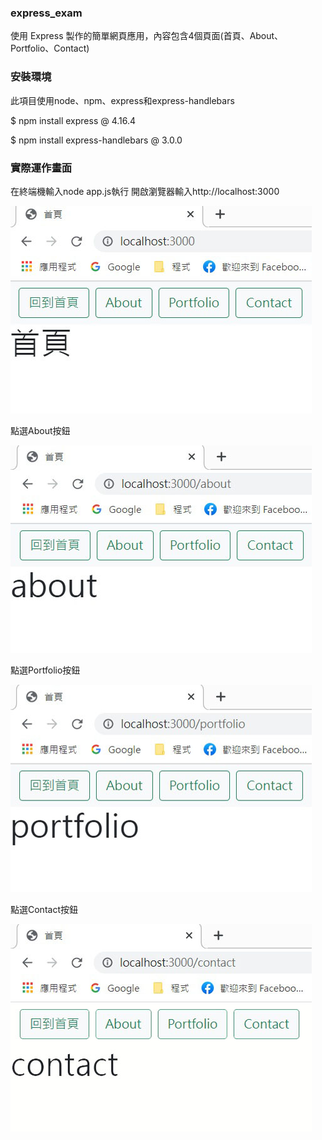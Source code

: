 ### express_exam
使用 Express 製作的簡單網頁應用，內容包含4個頁面(首頁、About、Portfolio、Contact)

### 安裝環境
此項目使用node、npm、express和express-handlebars

  $ npm install express @ 4.16.4
  
  $ npm install express-handlebars @ 3.0.0
  
### 實際運作畫面

在終端機輸入node app.js執行
開啟瀏覽器輸入http://localhost:3000

![](https://github.com/ShihYuan-Chiu/express_exam/blob/main/1.jpg)

點選About按鈕

![](https://github.com/ShihYuan-Chiu/express_exam/blob/main/2.jpg)

點選Portfolio按鈕

![](https://github.com/ShihYuan-Chiu/express_exam/blob/main/3.jpg)

點選Contact按鈕

![](https://github.com/ShihYuan-Chiu/express_exam/blob/main/4.jpg)
